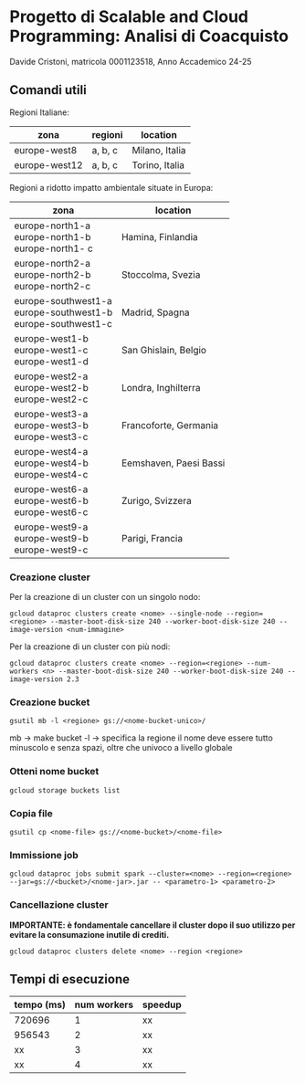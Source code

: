 # Progetto di Scalable and Cloud Programming: Analisi di Coacquisto
Davide Cristoni, matricola 0001123518, Anno Accademico 24-25

## Comandi utili

Regioni Italiane:

| zona          | regioni | location       |
|---------------|---------|----------------|
| europe-west8  | a, b, c | Milano, Italia |
| europe-west12 | a, b, c | Torino, Italia |



Regioni a ridotto impatto ambientale situate in Europa:

| zona                                                                    | location               |
|-------------------------------------------------------------------------|------------------------|
| europe-north1-a <br/> europe-north1-b <br/> europe-north1- c            | Hamina, Finlandia      |
| europe-north2-a <br/> europe-north2-b <br/> europe-north2-c             | Stoccolma, Svezia      |
| europe-southwest1-a <br/> europe-southwest1-b <br/> europe-southwest1-c | Madrid, Spagna         |
| europe-west1-b <br/> europe-west1-c <br/> europe-west1-d                | San Ghislain, Belgio   |
| europe-west2-a <br/> europe-west2-b <br/> europe-west2-c                | Londra, Inghilterra    |
| europe-west3-a <br/> europe-west3-b <br/> europe-west3-c                | Francoforte, Germania  |
| europe-west4-a <br/> europe-west4-b <br/> europe-west4-c                | Eemshaven, Paesi Bassi |
| europe-west6-a <br/> europe-west6-b <br/> europe-west6-c                | Zurigo, Svizzera       |
| europe-west9-a <br/> europe-west9-b <br/> europe-west9-c                | Parigi, Francia        |


### Creazione cluster
Per la creazione di un cluster con un singolo nodo:
```shell
gcloud dataproc clusters create <nome> --single-node --region=<regione> --master-boot-disk-size 240 --worker-boot-disk-size 240 --image-version <num-immagine>
```
Per la creazione di un cluster con più nodi:
```shell
gcloud dataproc clusters create <nome> --region=<regione> --num-workers <n> --master-boot-disk-size 240 --worker-boot-disk-size 240 --image-version 2.3
```

### Creazione bucket
```shell
gsutil mb -l <regione> gs://<nome-bucket-unico>/
```
mb -> make bucket
-l -> specifica la regione
il nome deve essere tutto minuscolo e senza spazi, oltre che univoco a livello globale

### Otteni nome bucket
```shell
gcloud storage buckets list
```

### Copia file
```shell
gsutil cp <nome-file> gs://<nome-bucket>/<nome-file>
```
### Immissione job

```shell
gcloud dataproc jobs submit spark --cluster=<nome> --region=<regione> --jar=gs://<bucket>/<nome-jar>.jar -- <parametro-1> <parametro-2>
```

### Cancellazione cluster
**IMPORTANTE: è fondamentale cancellare il cluster dopo il suo utilizzo per 
evitare la consumazione inutile di crediti.**
```shell
gcloud dataproc clusters delete <nome> --region <regione>
```
## Tempi di esecuzione

| tempo (ms) | num workers | speedup |
|------------|-------------|---------|
| 720696     | 1           | xx      |
| 956543     | 2           | xx      |
| xx         | 3           | xx      |
| xx         | 4           | xx      |

